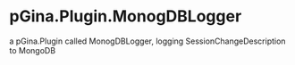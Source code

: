 # pGina.Plugin.MonogDBLogger
a pGina.Plugin called MonogDBLogger, logging SessionChangeDescription to MongoDB
